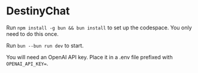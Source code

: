 # DestinyChat

Run `npm install -g bun && bun install` to set up the codespace. You only need to do this once.

Run `bun --bun run dev` to start.

You will need an OpenAI API key. Place it in a .env file prefixed with `OPENAI_API_KEY=`.